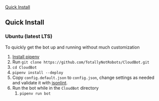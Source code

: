 [Quick Install](#quick-install)

## Quick Install
### Ubuntu (latest LTS)
To quickly get the bot up and running without much customization
1. [Install pipenv](https://github.com/pypa/pipenv#installation)
1. Run `git clone https://github.com/TotallyNotRobots/CloudBot.git`
1. `cd CloudBot`
1. `pipenv install --deploy`
1. Copy `config.default.json` to `config.json`, change settings as needed and validate it with [jsonlint](https://jsonlint.com/).
1. Run the bot while in the `CloudBot` directory
    1. `pipenv run bot`
